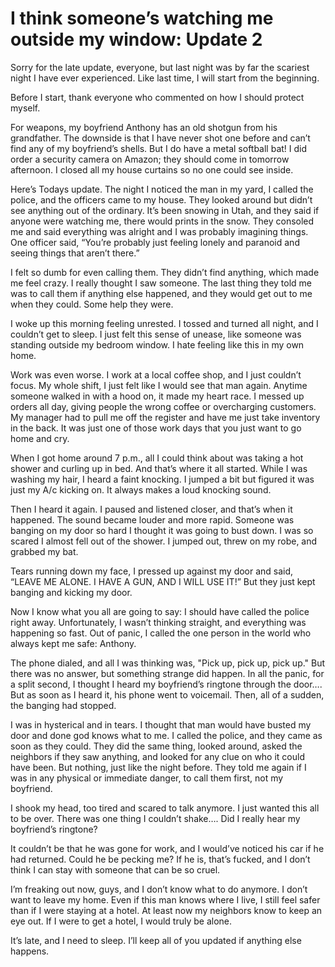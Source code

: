 # I think someone’s watching me outside my window: Update 2
Sorry for the late update, everyone, but last night was by far the scariest night I have ever experienced. Like last time, I will start from the beginning. 

Before I start, thank everyone who commented on how I should protect myself. 

For weapons, my boyfriend Anthony has an old shotgun from his grandfather. The downside is that I have never shot one before and can’t find any of my boyfriend’s shells. But I do have a metal softball bat! I did order a security camera on Amazon; they should come in tomorrow afternoon. 
I closed all my house curtains so no one could see inside. 

Here’s Todays update. The night I noticed the man in my yard, I called the police, and the officers came to my house. They looked around but didn’t see anything out of the ordinary. It’s been snowing in Utah, and they said if anyone were watching me, there would prints in the snow. They consoled me and said everything was alright and I was probably imagining things. One officer said, “You’re probably just feeling lonely and paranoid and seeing things that aren’t there.” 

I felt so dumb for even calling them. They didn’t find anything, which made me feel crazy. I really thought I saw someone. The last thing they told me was to call them if anything else happened, and they would get out to me when they could. Some help they were. 

I woke up this morning feeling unrested. I tossed and turned all night, and I couldn’t get to sleep. I just felt this sense of unease, like someone was standing outside my bedroom window. I hate feeling like this in my own home. 

Work was even worse. I work at a local coffee shop, and I just couldn’t focus. My whole shift, I just felt like I would see that man again. Anytime someone walked in with a hood on, it made my heart race. I messed up orders all day, giving people the wrong coffee or overcharging customers. My manager had to pull me off the register and have me just take inventory in the back. It was just one of those work days that you just want to go home and cry. 

When I got home around 7 p.m., all I could think about was taking a hot shower and curling up in bed. And that’s where it all started. While I was washing my hair, I heard a faint knocking. I jumped a bit but figured it was just my A/c kicking on. It always makes a loud knocking sound.

Then I heard it again. I paused and listened closer, and that’s when it happened. The sound became louder and more rapid. Someone was banging on my door so hard I thought it was going to bust down. I was so scared I almost fell out of the shower. I jumped out, threw on my robe, and grabbed my bat. 

Tears running down my face, I pressed up against my door and said, “LEAVE ME ALONE. I HAVE A GUN, AND I WILL USE IT!” But they just kept banging and kicking my door. 

Now I know what you all are going to say: I should have called the police right away. Unfortunately, I wasn’t thinking straight, and everything was happening so fast. Out of panic, I called the one person in the world who always kept me safe: Anthony. 

The phone dialed, and all I was thinking was, "Pick up, pick up, pick up." But there was no answer, but something strange did happen. In all the panic, for a split second, I thought I heard my boyfriend’s ringtone through the door…. But as soon as I heard it, his phone went to voicemail. Then, all of a sudden, the banging had stopped.

I was in hysterical and in tears. I thought that man would have busted my door and done god knows what to me. I called the police, and they came as soon as they could. They did the same thing, looked around, asked the neighbors if they saw anything, and looked for any clue on who it could have been. But nothing, just like the night before. They told me again if I was in any physical or immediate danger, to call them first, not my boyfriend. 

I shook my head, too tired and scared to talk anymore. I just wanted this all to be over. There was one thing I couldn’t shake…. Did I really hear my boyfriend’s ringtone? 

It couldn’t be that he was gone for work, and I would’ve noticed his car if he had returned. Could he be pecking me? If he is, that’s fucked, and I don’t think I can stay with someone that can be so cruel. 

I’m freaking out now, guys, and I don’t know what to do anymore. I don’t want to leave my home. Even if this man knows where I live, I still feel safer than if I were staying at a hotel. At least now my neighbors know to keep an eye out. If I were to get a hotel, I would truly be alone. 

It’s late, and I need to sleep. I’ll keep all of you updated if anything else happens. 
